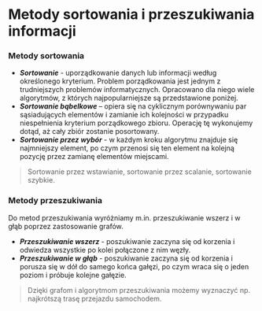 # Metody sortowania i przeszukiwania informacji

### Metody sortowania
- ***Sortowanie*** - uporządkowanie danych lub informacji według określonego kryterium. Problem porządkowania jest jednym z trudniejszych problemów informatycznych. Opracowano dla niego wiele algorytmów, z których najpopularniejsze są przedstawione poniżej.
- ***Sortowanie bąbelkowe*** – opiera się na cyklicznym porównywaniu par sąsiadujących elementów i zamianie ich kolejności w przypadku niespełnienia kryterium porządkowego zbioru. Operację tę wykonujemy dotąd, aż cały zbiór zostanie posortowany.
- ***Sortowanie przez wybór*** - w każdym kroku algorytmu znajduje się najmniejszy element, po czym przenosi się ten element na kolejną pozycję przez zamianę elementów miejscami.

> Sortowanie przez wstawianie, sortowanie przez scalanie, sortowanie szybkie.

### Metody przeszukiwania
Do metod przeszukiwania wyróżniamy m.in. przeszukiwanie wszerz i w głąb poprzez zastosowanie grafów.
- ***Przeszukiwanie wszerz*** - poszukiwanie zaczyna się od korzenia i odwiedza wszystkie po kolei połączone z nim węzły.
- ***Przeszukiwanie w głąb*** -  poszukiwanie zaczyna się od korzenia i porusza się w dół do samego końca gałęzi, po czym wraca się o jeden poziom i próbuje kolejne gałęzie. 

> Dzięki grafom i algorytmom przeszukiwania możemy wyznaczyć np. najkrótszą trasę przejazdu samochodem.
